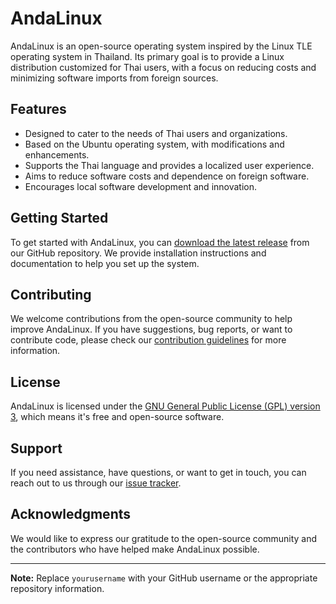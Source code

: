 # AndaLinux

AndaLinux is an open-source operating system inspired by the Linux TLE operating system in Thailand. Its primary goal is to provide a Linux distribution customized for Thai users, with a focus on reducing costs and minimizing software imports from foreign sources.

## Features

- Designed to cater to the needs of Thai users and organizations.
- Based on the Ubuntu operating system, with modifications and enhancements.
- Supports the Thai language and provides a localized user experience.
- Aims to reduce software costs and dependence on foreign software.
- Encourages local software development and innovation.

## Getting Started

To get started with AndaLinux, you can [download the latest release](https://github.com/yourusername/andalinux/releases) from our GitHub repository. We provide installation instructions and documentation to help you set up the system.

## Contributing

We welcome contributions from the open-source community to help improve AndaLinux. If you have suggestions, bug reports, or want to contribute code, please check our [contribution guidelines](CONTRIBUTING.md) for more information.

## License

AndaLinux is licensed under the [GNU General Public License (GPL) version 3](LICENSE), which means it's free and open-source software.

## Support

If you need assistance, have questions, or want to get in touch, you can reach out to us through our [issue tracker](https://github.com/yourusername/andalinux/issues).

## Acknowledgments

We would like to express our gratitude to the open-source community and the contributors who have helped make AndaLinux possible.

---

**Note:** Replace `yourusername` with your GitHub username or the appropriate repository information.

